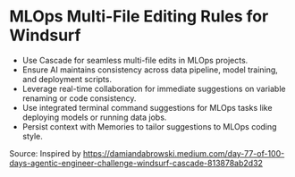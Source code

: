 # MLOps Multi-File Editing Rules for Windsurf

- Use Cascade for seamless multi-file edits in MLOps projects.
- Ensure AI maintains consistency across data pipeline, model training, and deployment scripts.
- Leverage real-time collaboration for immediate suggestions on variable renaming or code consistency.
- Use integrated terminal command suggestions for MLOps tasks like deploying models or running data jobs.
- Persist context with Memories to tailor suggestions to MLOps coding style.

Source: Inspired by https://damiandabrowski.medium.com/day-77-of-100-days-agentic-engineer-challenge-windsurf-cascade-813878ab2d32
